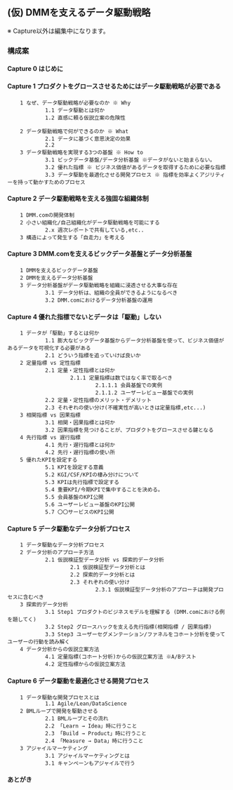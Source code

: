 ## (仮) DMMを支えるデータ駆動戦略

※ Capture以外は編集中になります。


### 構成案

#### Capture 0 はじめに

#### Capture 1 プロダクトをグロースさせるためにはデータ駆動戦略が必要である
        1 なぜ、データ駆動戦略が必要なのか ※ Why
                1.1 データ駆動とは何か
                1.2 直感に頼る仮説立案の危険性
               
        2 データ駆動戦略で何ができるのか ※ What
                2.1 データに基づく意思決定の効果
                2.2 
        3 データ駆動戦略を実現する3つの基盤 ※ How to
                3.1 ビックデータ基盤/データ分析基盤 ※データがないと始まらない。
                3.2 優れた指標 ※ ビジネス価値があるデータを取得するために必要な指標
                3.3 データ駆動を最適化させる開発プロセス ※ 指標を効率よくアジリティーを持って動かすためのプロセス
        
#### Capture 2 データ駆動戦略を支える強固な組織体制
        1 DMM.comの開発体制
        2 小さい組織化/自己組織化がデータ駆動戦略を可能にする
                2.x 週次レポートで共有している,etc..
        3 構造によって発生する「自走力」を考える
        
#### Capture 3 DMM.comを支えるビックデータ基盤とデータ分析基盤
        1 DMMを支えるビックデータ基盤
        2 DMMを支えるデータ分析基盤
        3 データ分析基盤がデータ駆動戦略を組織に浸透させる大事な存在
                3.1 データ分析は、組織の全員ができるようになるべき
                3.2 DMM.comにおけるデータ分析基盤の運用
                
#### Capture 4 優れた指標でないとデータは「駆動」しない
        1 データが「駆動」するとは何か
                1.1 膨大なビックデータ基盤からデータ分析基盤を使って、ビジネス価値があるデータを可視化する必要がある
                2.1 どういう指標を追っていけば良いか
        2 定量指標 vs 定性指標
                2.1 定量・定性指標とは何か
                        2.1.1 定量指標は数ではなく率で取るべき
                                2.1.1.1 会員基盤での実例
                                2.1.1.2 ユーザーレビュー基盤での実例
                2.2 定量・定性指標のメリット・デメリット
                2.3 それぞれの使い分け(不確実性が高いときは定量指標,etc...)
        3 相関指標 vs 因果指標
                3.1 相関・因果指標とは何か
                3.2 因果指標を見つけることが、プロダクトをグロースさせる鍵となる
        4 先行指標 vs 遅行指標
                4.1 先行・遅行指標とは何か
                4.2 先行・遅行指標の使い所
        5 優れたKPIを設定する
                5.1 KPIを設定する意義
                5.2 KGI/CSF/KPIの棲み分けについて
                5.3 KPIは先行指標で設定する
                5.4 重要KPI/今期KPIで集中することを決める。
                5.5 会員基盤のKPI公開
                5.6 ユーザーレビュー基盤のKPI公開
                5.7 〇〇サービスのKPI公開
         
#### Capture 5 データ駆動なデータ分析プロセス
        1 データ駆動なデータ分析プロセス
        2 データ分析のアプローチ方法
                2.1 仮説検証型データ分析 vs 探索的データ分析
                        2.1 仮説検証型データ分析とは
                        2.2 探索的データ分析とは
                        2.3 それぞれの使い分け
                                2.3.1 仮説検証型データ分析のアプローチは開発プロセスに含むべき
        3 探索的データ分析
                3.1 Step1 プロダクトのビジネスモデルを理解する (DMM.comにおける例を題してく)
                3.2 Step2 グロースハックを支える先行指標(相関指標 / 因果指標)
                3.3 Step3 ユーザーセグメンテーション/ファネルをコホート分析を使ってユーザーの行動を読み解く
        4 データ分析からの仮説立案方法
                4.1 定量指標(コホート分析)からの仮説立案方法 ※A/Bテスト
                4.2 定性指標からの仮説立案方法
        
#### Capture 6 データ駆動を最適化させる開発プロセス
        1 データ駆動な開発プロセスとは 
                1.1 Agile/Lean/DataScience
        2 BMLループで開発を駆動させる
                2.1 BMLループとその流れ
                2.2 「Learn → Idea」時に行うこと
                2.3 「Build → Product」時に行うこと
                2.4 「Measure → Data」時に行うこと
        3 アジャイルマーケティング
                3.1 アジャイルマーケティングとは
                3.1 キャンペーンもアジャイルで行う
                
####  あとがき
